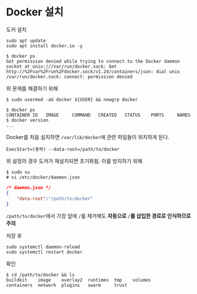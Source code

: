 # Docker 설치
<p>

도커 설치
```
sudo apt update
sudo apt install docker.io -y
```
</p>
<p>

```
$ docker ps
Got permission denied while trying to connect to the Docker daemon socket at unix:///var/run/docker.sock: Get http://%2Fvar%2Frun%2Fdocker.sock/v1.24/containers/json: dial unix /var/run/docker.sock: connect: permission denied
```
</p>
<p>

위 문제를 해결하기 위해
```
$ sudo usermod -aG docker ${USER} && newgrp docker
```
```
$ docker ps
CONTAINER ID   IMAGE     COMMAND   CREATED   STATUS    PORTS     NAMES
$ docker version
...
```
</p>


<p>

Docker를 처음 설치하면 `/var/lib/docker`에 관련 파일들이 위치하게 된다.
```
ExecStart=(중략) --data-root=/path/to/docker
```
위 설정의 경우 도커가 재설치되면 초기화됨. 이를 방지하기 위해
```
$ sudo su
# vi /etc/docker/daemon.json
```
```json
/* daemon.json */
{
    "data-root":"/path/to/docker"
}
```
`/path/to/docker`에서 가장 앞에 `/`를 제거해도 **자동으로 `/`를 삽입한 경로로 인식하므로 주의**
</p>
<p>

저장 후
```
sudo systemctl daemon-reload
sudo systemctl restart docker
```
확인
```
$ cd /path/to/docker && ls
buildkit    image    overlay2  runtimes  tmp    volumes
containers  network  plugins   swarm     trust
```
</p>